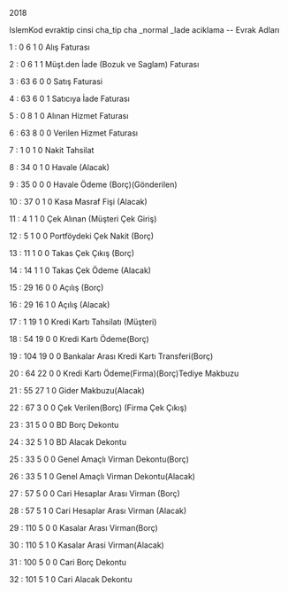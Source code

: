 
2018

IslemKod		evraktip	cinsi	cha_tip	cha _normal _Iade	aciklama   -- Evrak Adları

1	:	0	6	1	0	Alış Faturası

2	:	0	6	1	1	Müşt.den İade (Bozuk ve Saglam) Faturası

3	:	63	6	0	0	Satış Faturasi

4	:	63	6	0	1	Satıcıya İade Faturası

5	:	0	8	1	0	Alınan Hizmet Faturası

6	:	63	8	0	0	Verilen Hizmet Faturası

7	:	1	0	1	0	Nakit Tahsilat

8	:	34	0	1	0	Havale (Alacak)

9	:	35	0	0	0	Havale Ödeme (Borç)(Gönderilen)

10	:	37	0	1	0	Kasa Masraf Fişi (Alacak)

11	:	4	1	1	0	Çek Alınan (Müşteri Çek Giriş)

12	:	5	1	0	0	Portföydeki Çek Nakit (Borç)

13	:	11	1	0	0	Takas Çek Çıkış (Borç)

14	:	14	1	1	0	Takas Çek Ödeme (Alacak)

15	:	29	16	0	0	Açılış (Borç)

16	:	29	16	1	0	Açılış (Alacak)

17	:	1	19	1	0	Kredi Kartı Tahsilatı (Müşteri)

18	:	54	19	0	0	Kredi Kartı Ödeme(Borç)

19	:	104	19	0	0	Bankalar Arası Kredi Kartı Transferi(Borç)

20	:	64	22	0	0	Kredi Kartı Ödeme(Firma)(Borç)Tediye Makbuzu

21	:	55	27	1	0	Gider Makbuzu(Alacak)

22	:	67	3	0	0	Çek Verilen(Borç) (Firma Çek Çıkış)

23	:	31	5	0	0	BD Borç Dekontu

24	:	32	5	1	0	BD Alacak Dekontu

25	:	33	5	0	0	Genel Amaçlı Virman Dekontu(Borç)

26	:	33	5	1	0	Genel Amaçlı Virman Dekontu(Alacak)

27	:	57	5	0	0	Cari Hesaplar Arası Virman (Borç)

28	:	57	5	1	0	Cari Hesaplar Arası Virman (Alacak)

29	:	110	5	0	0	Kasalar Arası Virman(Borç)

30	:	110	5	1	0	Kasalar Arasi Virman(Alacak)

31	:	100	5	0	0	Cari Borç Dekontu

32	:	101	5	1	0	Cari Alacak Dekontu

